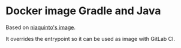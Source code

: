 # Docker image Gradle and Java

Based on [niaquinto's image](https://github.com/niaquinto/docker-gradle).

It overrides the entrypoint so it can be used as image with GitLab CI.
